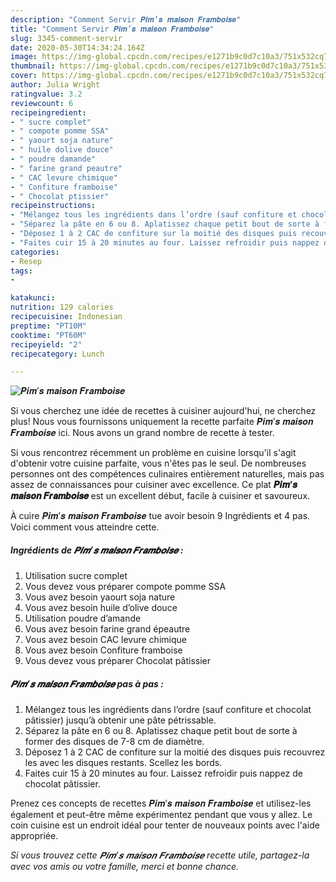 ```yaml
---
description: "Comment Servir 𝑷𝒊𝒎’𝒔 𝒎𝒂𝒊𝒔𝒐𝒏 𝑭𝒓𝒂𝒎𝒃𝒐𝒊𝒔𝒆"
title: "Comment Servir 𝑷𝒊𝒎’𝒔 𝒎𝒂𝒊𝒔𝒐𝒏 𝑭𝒓𝒂𝒎𝒃𝒐𝒊𝒔𝒆"
slug: 3345-comment-servir
date: 2020-05-30T14:34:24.164Z
image: https://img-global.cpcdn.com/recipes/e1271b9c0d7c10a3/751x532cq70/𝑷𝒊𝒎𝒔-𝒎𝒂𝒊𝒔𝒐𝒏-𝑭𝒓𝒂𝒎𝒃𝒐𝒊𝒔𝒆-photo-principale-de-la-recette.jpg
thumbnail: https://img-global.cpcdn.com/recipes/e1271b9c0d7c10a3/751x532cq70/𝑷𝒊𝒎𝒔-𝒎𝒂𝒊𝒔𝒐𝒏-𝑭𝒓𝒂𝒎𝒃𝒐𝒊𝒔𝒆-photo-principale-de-la-recette.jpg
cover: https://img-global.cpcdn.com/recipes/e1271b9c0d7c10a3/751x532cq70/𝑷𝒊𝒎𝒔-𝒎𝒂𝒊𝒔𝒐𝒏-𝑭𝒓𝒂𝒎𝒃𝒐𝒊𝒔𝒆-photo-principale-de-la-recette.jpg
author: Julia Wright
ratingvalue: 3.2
reviewcount: 6
recipeingredient:
- " sucre complet"
- " compote pomme SSA"
- " yaourt soja nature"
- " huile dolive douce"
- " poudre damande"
- " farine grand peautre"
- " CAC levure chimique"
- " Confiture framboise"
- " Chocolat ptissier"
recipeinstructions:
- "Mélangez tous les ingrédients dans l’ordre (sauf confiture et chocolat pâtissier) jusqu’à obtenir une pâte pétrissable."
- "Séparez la pâte en 6 ou 8. Aplatissez chaque petit bout de sorte à former des disques de 7-8 cm de diamètre."
- "Déposez 1 à 2 CAC de confiture sur la moitié des disques puis recouvrez les avec les disques restants. Scellez les bords."
- "Faites cuir 15 à 20 minutes au four. Laissez refroidir puis nappez de chocolat pâtissier."
categories:
- Resep
tags:
- 

katakunci:  
nutrition: 129 calories
recipecuisine: Indonesian
preptime: "PT10M"
cooktime: "PT60M"
recipeyield: "2"
recipecategory: Lunch

---
```



![𝑷𝒊𝒎’𝒔 𝒎𝒂𝒊𝒔𝒐𝒏 𝑭𝒓𝒂𝒎𝒃𝒐𝒊𝒔𝒆](https://img-global.cpcdn.com/recipes/e1271b9c0d7c10a3/751x532cq70/𝑷𝒊𝒎𝒔-𝒎𝒂𝒊𝒔𝒐𝒏-𝑭𝒓𝒂𝒎𝒃𝒐𝒊𝒔𝒆-photo-principale-de-la-recette.jpg)

Si vous cherchez une idée de recettes à cuisiner aujourd'hui, ne cherchez plus! Nous vous fournissons uniquement la recette parfaite 𝑷𝒊𝒎’𝒔 𝒎𝒂𝒊𝒔𝒐𝒏 𝑭𝒓𝒂𝒎𝒃𝒐𝒊𝒔𝒆 ici. Nous avons un grand nombre de recette à tester.

Si vous rencontrez récemment un problème en cuisine lorsqu'il s'agit d'obtenir votre cuisine parfaite, vous n'êtes pas le seul. De nombreuses personnes ont des compétences culinaires entièrement naturelles, mais pas assez de connaissances pour cuisiner avec excellence. Ce plat <strong> 𝑷𝒊𝒎’𝒔 𝒎𝒂𝒊𝒔𝒐𝒏 𝑭𝒓𝒂𝒎𝒃𝒐𝒊𝒔𝒆 </strong> est un excellent début, facile à cuisiner et savoureux.

<!--inarticleads1-->

À cuire 𝑷𝒊𝒎’𝒔 𝒎𝒂𝒊𝒔𝒐𝒏 𝑭𝒓𝒂𝒎𝒃𝒐𝒊𝒔𝒆 tue avoir besoin 9 Ingrédients et 4 pas. Voici comment vous atteindre cette.

##### Ingrédients de 𝑷𝒊𝒎’𝒔 𝒎𝒂𝒊𝒔𝒐𝒏 𝑭𝒓𝒂𝒎𝒃𝒐𝒊𝒔𝒆 :

1. Utilisation  sucre complet
1. Vous devez vous préparer  compote pomme SSA
1. Vous avez besoin  yaourt soja nature
1. Vous avez besoin  huile d’olive douce
1. Utilisation  poudre d’amande
1. Vous avez besoin  farine grand épeautre
1. Vous avez besoin  CAC levure chimique
1. Vous avez besoin  Confiture framboise
1. Vous devez vous préparer  Chocolat pâtissier




<!--inarticleads2-->

##### 𝑷𝒊𝒎’𝒔 𝒎𝒂𝒊𝒔𝒐𝒏 𝑭𝒓𝒂𝒎𝒃𝒐𝒊𝒔𝒆 pas à pas :

1. Mélangez tous les ingrédients dans l’ordre (sauf confiture et chocolat pâtissier) jusqu’à obtenir une pâte pétrissable.
1. Séparez la pâte en 6 ou 8. Aplatissez chaque petit bout de sorte à former des disques de 7-8 cm de diamètre.
1. Déposez 1 à 2 CAC de confiture sur la moitié des disques puis recouvrez les avec les disques restants. Scellez les bords.
1. Faites cuir 15 à 20 minutes au four. Laissez refroidir puis nappez de chocolat pâtissier.




<!--inarticleads1-->

<p>
Prenez ces concepts de recettes 𝑷𝒊𝒎’𝒔 𝒎𝒂𝒊𝒔𝒐𝒏 𝑭𝒓𝒂𝒎𝒃𝒐𝒊𝒔𝒆 et utilisez-les également et peut-être même expérimentez pendant que vous y allez. Le coin cuisine est un endroit idéal pour tenter de nouveaux points avec l'aide appropriée.
</p>

<p>
<i>Si vous trouvez cette 𝑷𝒊𝒎’𝒔 𝒎𝒂𝒊𝒔𝒐𝒏 𝑭𝒓𝒂𝒎𝒃𝒐𝒊𝒔𝒆 recette utile, partagez-la avec vos amis ou votre famille, merci et bonne chance.</i>
</p>
